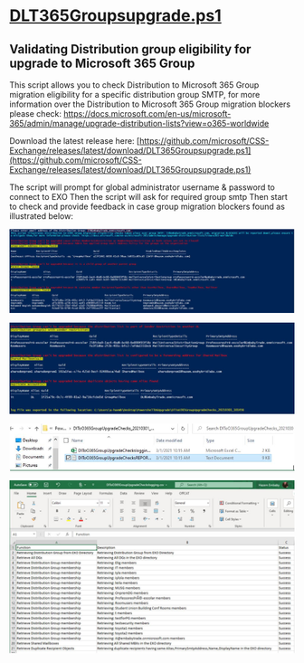 # [DLT365Groupsupgrade.ps1](https://github.com/microsoft/CSS-Exchange/releases/latest/download/DLT365Groupsupgrade.ps1)

## Validating Distribution group eligibility for upgrade to Microsoft 365 Group

This script allows you to check Distribution to Microsoft 365 Group migration eligibility for a specific distribution group SMTP, for more information over the Distribution to Microsoft 365 Group migration blockers please check: https://docs.microsoft.com/en-us/microsoft-365/admin/manage/upgrade-distribution-lists?view=o365-worldwide

Download the latest release here: [https://github.com/microsoft/CSS-Exchange/releases/latest/download/DLT365Groupsupgrade.ps1](https://github.com/microsoft/CSS-Exchange/releases/latest/download/DLT365Groupsupgrade.ps1)

The script will prompt for global administrator username & password to connect to EXO
Then the script will ask for required group smtp
Then start to check and provide feedback in case group migration blockers found as illustrated below:

![image-01](img/img01.JPG)

![image-01](img/img02.JPG)

![image-04](img/img03.JPG)

![image-05](img/img04.JPG)
